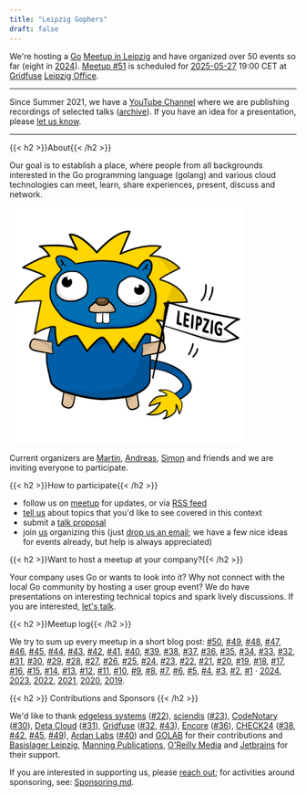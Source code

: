 ```yaml
---
title: "Leipzig Gophers"
draft: false
---
```


We're hosting a [Go](https://go.dev/) [Meetup in
Leipzig](https://www.meetup.com/de-DE/leipzig-golang/) and have organized over
50 events so far (eight in [2024](/posts/2024/)).
[Meetup #51](/posts/meetup-51-invitation/) is scheduled for
[2025-05-27](https://www.meetup.com/leipzig-golang/events/305626253) 19:00 CET
at [Gridfuse](https://gridfuse.com) [Leipzig Office](https://www.openstreetmap.org/node/7230218702).


<!-- If you have an idea for a presentation, please [let us know](/proposals/). -->

<!-- Please visit [our meetup page](https://www.meetup.com/Leipzig-Golang/) for
information about upcoming events.

-->


----

Since Summer 2021, we have a [YouTube
Channel](https://www.youtube.com/channel/UCFDzViL6Bo0w2AG23Q0_rZQ) where we are
publishing recordings of selected talks ([archive](https://archive.org/details/leipzig-gophers-recordings)).
If you have an idea for a presentation, please [let us know](/proposals/).

----

{{< h2 >}}About{{< /h2 >}}

Our goal is to establish a place, where people from all backgrounds interested
in the Go programming language (golang) and various cloud technologies can meet, learn,
share experiences, present, discuss and network.

[![Depiction of a Leipzig Gopher](/leipzig-gopher.png)](/leipzig-gopher.svg)

Current organizers are [Martin](https://github.com/miku/),
[Andreas](https://github.com/klingtnet), [Simon](https://github.com/simonbaeumer) and friends and we are inviting
everyone to participate.

{{< h2 >}}How to participate{{< /h2 >}}

* follow us on [meetup](https://www.meetup.com/Leipzig-Golang) for updates, or via [RSS feed](/posts/index.xml)
* [tell us](https://www.meetup.com/Leipzig-Golang/#discussions) about topics that you'd like to see covered in this context
* submit a [talk proposal](/proposals/)
* join
  [us](https://www.meetup.com/Leipzig-Golang/members/?op=leaders)
organizing this (just [drop us an email](mailto:martin.czygan@gmail.com); we
have a few nice ideas for events already, but help is always appreciated)

{{< h2 >}}Want to host a meetup at your company?{{< /h2 >}}

Your company uses Go or wants to look into it? Why not connect with the local
Go community by hosting a user group event? We do have presentations on
interesting technical topics and spark lively discussions. If you are
interested, [let's talk](mailto:martin.czygan@gmail.com).


{{< h2 >}}Meetup log{{< /h2 >}}

We try to sum up every meetup in a short blog post:
[#50](/posts/meetup-50-wrapup/),
[#49](/posts/meetup-49-wrapup/),
[#48](/posts/meetup-48-wrapup/),
[#47](/posts/meetup-47-wrapup/),
[#46](/posts/meetup-46-wrapup/),
[#45](/posts/meetup-45-wrapup/),
[#44](/posts/meetup-44-wrapup/),
[#43](/posts/meetup-43-wrapup/),
[#42](/posts/meetup-42-wrapup/),
[#41](/posts/meetup-41-wrapup/),
[#40](/posts/meetup-40-wrapup/),
[#39](/posts/meetup-39-wrapup/),
[#38](/posts/meetup-38-wrapup/),
[#37](/posts/meetup-37-notice/),
[#36](/posts/meetup-36-wrapup/),
[#35](/posts/meetup-35-wrapup/),
[#34](/posts/meetup-34-wrapup/),
[#33](/posts/meetup-33-wrapup/),
[#32](/posts/meetup-32-wrapup/),
[#31](/posts/meetup-31-wrapup/),
[#30](/posts/meetup-30-wrapup/),
[#29](/posts/meetup-29-wrapup/),
[#28](/posts/meetup-28-wrapup/),
[#27](/posts/meetup-27-wrapup/),
[#26](/posts/meetup-26-wrapup/),
[#25](/posts/meetup-25-wrapup/),
[#24](/posts/meetup-24-wrapup/),
[#23](/posts/meetup-23-wrapup/),
[#22](/posts/meetup-22-wrapup/),
[#21](/posts/meetup-21-wrapup/),
[#20](/posts/meetup-20-wrapup/),
[#19](/posts/meetup-19-wrapup/),
[#18](/posts/meetup-18-wrapup/),
[#17](/posts/meetup-17-wrapup/),
[#16](/posts/meetup-16-wrapup/),
[#15](/posts/meetup-15-wrapup/),
[#14](/posts/meetup-14-wrapup/),
[#13](/posts/meetup-13-wrapup/),
[#12](/posts/meetup-12-wrapup/),
[#11](/posts/meetup-11-wrapup/),
[#10](/posts/meetup-10-wrapup/),
[#9](/posts/meetup-9-wrapup/),
[#8](/posts/meetup-8-wrapup/),
[#7](/posts/meetup-7-wrapup/),
[#6](/posts/meetup-6-wrapup/),
[#5](/posts/meetup-5-wrapup/),
[#4](/posts/meetup-4-wrapup/),
[#3](/posts/meetup-3-wrapup/),
[#2](/posts/second-meetup-wrapup/),
[#1](/posts/meetup-launched/) · [2024](/posts/2024/),
[2023](/posts/2023/),
[2022](/posts/2022),
[2021](/posts/2021/),
[2020](/posts/welcome-2021/), [2019](/posts/bye-2019/).

{{< h2 >}} Contributions and Sponsors {{< /h2 >}}

We'd like to thank [edgeless systems](https://www.edgeless.systems)
([#22](/posts/meetup-22-wrapup/)),
[sciendis](https://www.sciendis.de/)
([#23](/posts/meetup-23-wrapup/)),
[CodeNotary](https://codenotary.com/)
([#30](/posts/meetup-30-wrapup/)), [Deta
Cloud](https://deta.space/)
([#31](/posts/meetup-31-wrapup/)),
[Gridfuse](https://gridfuse.com/)
([#32](/posts/meetup-32-wrapup/),
[#43](/posts/meetup-43-wrapup/)),
[Encore](https://encore.dev)
([#36](/posts/meetup-36-wrapup/)),
[CHECK24](https://www.check24.de/)
([#38](/posts/meetup-38-wrapup/),
[#42](/posts/meetup-42-wrapup/),
[#45](/posts/meetup-45-wrapup/),
[#49](/posts/meetup-49-wrapup/)), [Ardan
Labs](https://ardanlabs.com)
([#40](/posts/meetup-40-wrapup/)) and
[GOLAB](https://golab.io) for their contributions and [Basislager Leipzig](https://basislager.co), [Manning
Publications](https://www.manning.com/), [O'Reilly
Media](https://www.oreilly.com/pub/cpc/323592) and
[Jetbrains](https://www.jetbrains.com/) for their support.

<!--
[![oreilly logo](/images/oreilly-50.jpg)](https://www.oreilly.com/pub/cpc/323592)
[![codenotary logo](/downloads/codenotary-logo-brand-blue-50.png)](https://codenotary.com)
[![manning logo](/images/Manninglogo_outline-10.png)](https://manning.com)
-->

If you are interested in supporting us, please [reach
out](mailto:martin.czygan@gmail.com); for activities around sponsoring, see:
[Sponsoring.md](https://git.io/JDIwz).

<!-- [![](https://www.oreilly.com/partner_file/oreilly.jpg)](https://www.oreilly.com/pub/cpc/323592) -->
